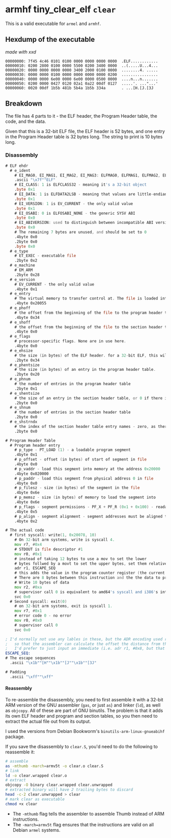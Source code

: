 # armhf tiny_clear_elf `clear`

This is a valid executable for `armel` and `armhf`.

## Hexdump of the executable

*made with xxd*

```xxd
00000000: 7f45 4c46 0101 0100 0000 0000 0000 0000  .ELF............
00000010: 0200 2800 0100 0000 5500 0200 3400 0000  ..(.....U...4...
00000020: 0000 0000 0000 0000 3400 2000 0100 0000  ........4. .....
00000030: 0000 0000 0100 0000 0000 0000 0000 0200  ................
00000040: 0000 0000 6e00 0000 6e00 0000 0500 0000  ....n...n.......
00000050: 0200 0000 0427 0120 02a1 0a22 00df 0127  .....'. ..."...'
00000060: 0020 00df 1b5b 481b 5b4a 1b5b 334a       . ...[H.[J.[3J
```

## Breakdown

The file has 4 parts to it - the ELF header, the Program Header table, the code, and the data.

Given that this is a 32-bit ELF file, the ELF header is 52 bytes, and one entry in the Program Header table is 32 bytes long. The string to print is 10 bytes long.

### Disassembly

```asm
# ELF ehdr
  # e_ident
    # EI_MAG0, EI_MAG1, EI_MAG2, EI_MAG3: ELFMAG0, ELFMAG1, ELFMAG2, ELFMAG3 - the ELF magic number
    .ascii "\x7f""ELF"
    # EI_CLASS: 1 is ELFCLASS32 - meaning it's a 32-bit object
    .byte 0x1
    # EI_DATA: 1 is ELFDATA2LSB - meaning that values are little-endian encoded
    .byte 0x1
    # EI_VERSION: 1 is EV_CURRENT - the only valid value
    .byte 0x1
    # EI_OSABI: 0 is ELFOSABI_NONE - the generic SYSV ABI
    .byte 0x0
    # EI_ABIVERSION: used to distinguish between incompatible ABI versions. Unused for the SYSV ABI
    .byte 0x0
    # The remaining 7 bytes are unused, and should be set to 0
    .4byte 0x0
    .2byte 0x0
    .byte 0x0
  # e_type
    # ET_EXEC - executable file
    .2byte 0x2
  # e_machine
    # EM_ARM
    .2byte 0x28
  # e_version
    # EV_CURRENT - the only valid value
    .4byte 0x1
  # e_entry
    # The virtual memory to transfer control at. The file is loaded into memory address 0x20000, and the code starts 0x54 bytes into the file. Adding 1 starts it in thumb mode.
    .4byte 0x20055
  # e_phoff
    # the offset from the beginning of the file to the program header table
    .4byte 0x34
  # e_shoff
    # the offset from the beginning of the file to the section header table - zero, as there is no section header table
    .4byte 0x0
  # e_flags
    # processor-specific flags. None are in use here.
    .4byte 0x0
  # e_ehsize
    # the size (in bytes) of the ELF header. for a 32-bit ELF, this will always be 52
    .2byte 0x34
  # e_phentsize
    # the size (in bytes) of an entry in the program header table.
    .2byte 0x20
  # e_phnum
    # the number of entries in the program header table
    .2byte 0x1
  # e_shentsize
    # the size of an entry in the section header table, or 0 if there is no section header table
    .2byte 0x0
  # e_shnum
    # the number of entries in the section header table
    .2byte 0x0
  # e_shstrndx
    # the index of the section header table entry names - zero, as there is no section header table
    .2byte 0x0

# Program Header Table
  # Program header entry
    # p_type - PT_LOAD (1) - a loadable program segment
    .4byte 0x1
    # p_offset - offset (in bytes) of start of segment in file
    .4byte 0x0
    # p_vaddr - load this segment into memory at the address 0x20000
    .4byte 0x020000
    # p_paddr - load this segment from physical address 0 in file
    .4byte 0x0
    # p_filesz - size (in bytes) of the segment in the file
    .4byte 0x6e
    # p_memsz - size (in bytes) of memory to load the segment into
    .4byte 0x6e
    # p_flags - segment permissions - PF_X + PF_R (0x1 + 0x100) - readable and executable
    .4byte 0x5
    # p_align - segment alignment - segment addresses must be aligned to multiples of this value
    .4byte 0x2

# The actual code
  # first syscall: write(1, 0x20078, 10)
    # On 32-bit arm systems, write is syscall 4.
    mov r7, #0x4
    # STDOUT is file descriptor #1
    mov r0, #0x1
    # instead of taking 12 bytes to use a mov to set the lower
    # bytes follwed by a movt to set the upper bytes, set them relative to the program counter
    adr r1, ESCAPE_SEQ
    # this adds the value in the program counter register (the current memory address) to the provided value.
    # There are 8 bytes between this instruction and the the data to print.
    # Write 10 bytes of data
    mov r2, #0xa
    # supervisor call 0 is equivalent to amd64's syscall and i386's int 0x80
    svc 0x0
  # Second syscall: exit(0)
    # on 32-bit arm systems, exit is syscall 1.
    mov r7, #0x1
    # error code 0 - no error
    mov r0, #0x0
    # supervisor call 0
    svc 0x0

; I'd normally not use any lables in these, but the ADR encoding used requires a label
;   so that the assembler can calculate the offset the distance from the adr instruction to the label
;   I'd prefer to just input an immediate (i.e. adr r1, #0x8, but that's invalid syntax)
ESCAPE_SEQ:
# The escape sequences
  .ascii "\x1b""[H""\x1b""[J""\x1b""[3J"

# Padding
  .ascii "\xff""\xff"
```

#### Reassembly

To re-assemble the disassembly, you need to first assemble it with a 32-bit ARM version of the GNU assembler (`gas`, or just `as`) and linker (`ld`), as well as `objcopy`. All of these are part of GNU binutils. The problem is that it adds its own ELF header and program and section tables, so you then need to extract the actual file out from its output.

I used the versions from Debian Bookworm's `binutils-arm-linux-gnueabihf` package.

If you save the disassembly to `clear.S`, you'd need to do the following to reassemble it:

```sh
# assemble
as -mthumb -march=armv5t -o clear.o clear.S
# link
ld -o clear.wrapped clear.o
# extract
objcopy -O binary clear.wrapped clear.unwrapped
# extracted binary will have 2 trailing bytes to discard
head -c-2 clear.unwrapped > clear
# mark clear as executable
chmod +x clear
```

* The `-mthumb` flag tells the assembler to assemble Thumb instead of ARM instructions.
* The `-march=armv5t` flag ensures that the instructions are valid on all Debian `armel` systems.
